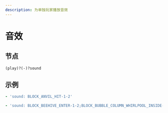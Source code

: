 ```yaml
---
description: 为单独玩家播放音效
---
```


# 音效

## 节点

```text
(play)?(-)?sound
```

## 示例

```yaml
- 'sound: BLOCK_ANVIL_HIT-1-2'
```

```yaml
- 'sound: BLOCK_BEEHIVE_ENTER-1-2;BLOCK_BUBBLE_COLUMN_WHIRLPOOL_INSIDE-1-0'
```


